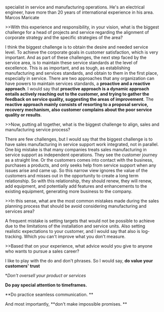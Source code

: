 specialist in service and manufacturing operations. He's an electrical engineer, have more than 20 years of
international experience in his area. Marcos Maricate



\>>With this experience and responsibility, in your vision, what is the biggest challenge for
a head of projects and service regarding the alignment of corporate strategy and the specific strategies of the area? 

I think the biggest challenge is to obtain the desire and needed service level. To achieve the corporate goals in customer satisfaction, which is very important. And as part of these challenges, the next step faced by the service area, is to maintain these service standards at the level of excellence. This is as important, and as tough, as establishing manufacturing and services standards, and obtain to them in the first place, especially in service. There are two approaches that any organization can have powers to maintain services standards, a **proactive and a reactive approach**. I would say that **proactive approach is
a dynamic approach entails actively reaching out to the customer, and trying to gather the feedback on service quality, suggesting the areas of improvement**. The **reactive approach mainly
consists of resorting to a proposal service, recovery mechanism, also customer complains about
the poor service quality or results**.

\>>Now, putting all together, what is the biggest challenge to align, sales and manufacturing service process?

There are few challenges, but I would say that the biggest challenge is to have sales manufacturing in service support work integrated, not in parallel.  One big mistake is that many companies treats sales manufacturing in service support as independent operations. They see the customer journey as a straight line. Or the customers comes into contact with the business, purchases a products, and only seeks help from service support when any issues arise and came up. So this narrow view ignores the value of the customers and misses out in the opportunity to create a long term relationship. So with this relationship, they should renew, they will renew, add equipment, and potentially add features and enhancements to the existing equipment, generating more business to the company.

\>>In this sense, what are the most common mistakes made during the sales planning process that should be avoid considering manufacturing and services area?

A frequent mistake is setting targets that would not be possible to achieve due to the limitations of
the installation and service units. Also setting realistic expectations to your customer, and I would say that also is log-tracking.  Which you can't improve what you don't measure.

\>>Based that on your experience, what advice would you give to anyone who wants to pursue a sales career? 

I like to play with the do and don't phrases. So I would say, **do value your customers' trust**

**Don't oversell your product or services*

**Do pay special attention to timeframes.**

**Do practice seamless communication. **

And most importantly,
**don't make impossible promises. **